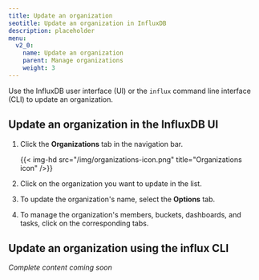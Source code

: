 ```yaml
---
title: Update an organization
seotitle: Update an organization in InfluxDB
description: placeholder
menu:
  v2_0:
    name: Update an organization
    parent: Manage organizations
    weight: 3
---
```


Use the InfluxDB user interface (UI) or the `influx` command line interface (CLI)
to update an organization.

## Update an organization in the InfluxDB UI

1. Click the **Organizations** tab in the navigation bar.

    {{< img-hd src="/img/organizations-icon.png" title="Organizations icon" />}}

2. Click on the organization you want to update in the list.
3. To update the organization's name, select the **Options** tab.
4. To manage the organization's members, buckets, dashboards, and tasks, click on the corresponding tabs. 

## Update an organization using the influx CLI

_Complete content coming soon_
